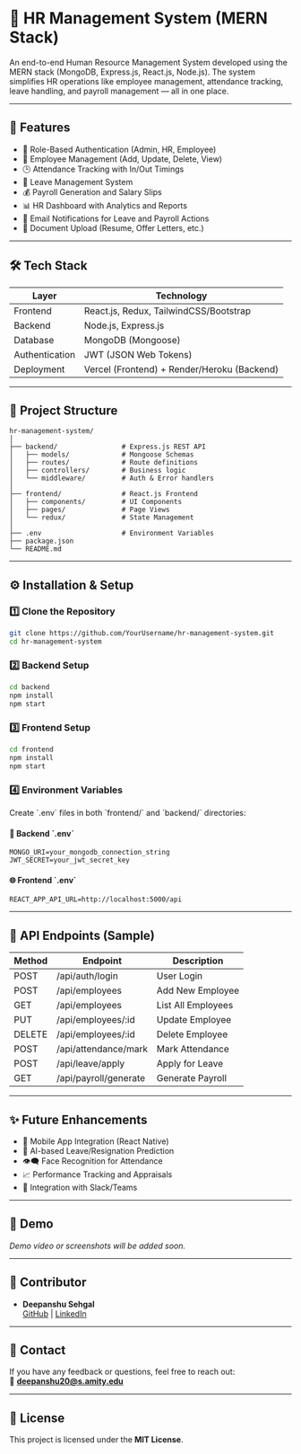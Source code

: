 # 💼 HR Management System (MERN Stack)

An end-to-end Human Resource Management System developed using the MERN stack (MongoDB, Express.js, React.js, Node.js). The system simplifies HR operations like employee management, attendance tracking, leave handling, and payroll management — all in one place.

---

## 🚀 Features

- 🔐 Role-Based Authentication (Admin, HR, Employee)
- 👤 Employee Management (Add, Update, Delete, View)
- 🕒 Attendance Tracking with In/Out Timings
- 📅 Leave Management System
- 💰 Payroll Generation and Salary Slips
- 📊 HR Dashboard with Analytics and Reports
- 📧 Email Notifications for Leave and Payroll Actions
- 📁 Document Upload (Resume, Offer Letters, etc.)

---

## 🛠 Tech Stack

| Layer      | Technology              |
|------------|--------------------------|
| Frontend   | React.js, Redux, TailwindCSS/Bootstrap |
| Backend    | Node.js, Express.js      |
| Database   | MongoDB (Mongoose)       |
| Authentication | JWT (JSON Web Tokens) |
| Deployment | Vercel (Frontend) + Render/Heroku (Backend) |

---

## 📂 Project Structure
```
hr-management-system/
│
├── backend/                # Express.js REST API
│   ├── models/             # Mongoose Schemas
│   ├── routes/             # Route definitions
│   ├── controllers/        # Business logic
│   └── middleware/         # Auth & Error handlers
│
├── frontend/               # React.js Frontend
│   ├── components/         # UI Components
│   ├── pages/              # Page Views
│   └── redux/              # State Management
│
├── .env                    # Environment Variables
├── package.json
└── README.md
```

---

## ⚙️ Installation & Setup

### 1️⃣ Clone the Repository

```bash
git clone https://github.com/YourUsername/hr-management-system.git
cd hr-management-system
```

### 2️⃣ Backend Setup

```bash
cd backend
npm install
npm start
```

### 3️⃣ Frontend Setup

```bash
cd frontend
npm install
npm start
```

### 4️⃣ Environment Variables

Create \`.env\` files in both \`frontend/\` and \`backend/\` directories:

#### 🔐 Backend \`.env\`

```
MONGO_URI=your_mongodb_connection_string
JWT_SECRET=your_jwt_secret_key
```

#### 🌐 Frontend \`.env\`

```
REACT_APP_API_URL=http://localhost:5000/api
```

---

## 🔗 API Endpoints (Sample)

| Method | Endpoint                  | Description              |
|--------|---------------------------|--------------------------|
| POST   | /api/auth/login           | User Login               |
| POST   | /api/employees            | Add New Employee         |
| GET    | /api/employees            | List All Employees       |
| PUT    | /api/employees/:id        | Update Employee          |
| DELETE | /api/employees/:id        | Delete Employee          |
| POST   | /api/attendance/mark      | Mark Attendance          |
| POST   | /api/leave/apply          | Apply for Leave          |
| GET    | /api/payroll/generate     | Generate Payroll         |

---

## ✨ Future Enhancements

- 📱 Mobile App Integration (React Native)
- 🧠 AI-based Leave/Resignation Prediction
- 👁️‍🗨️ Face Recognition for Attendance
- 📈 Performance Tracking and Appraisals
- 🔗 Integration with Slack/Teams

---

## 📸 Demo

_Demo video or screenshots will be added soon._

---

## 🤝 Contributor

- **Deepanshu Sehgal**  
  [GitHub](https://github.com/Deepanshu-Sehgal) | [LinkedIn](https://linkedin.com/in/your-profile)

---

## 📩 Contact

If you have any feedback or questions, feel free to reach out:  
📧 **deepanshu20@s.amity.edu**

---

## 📄 License

This project is licensed under the **MIT License**.
